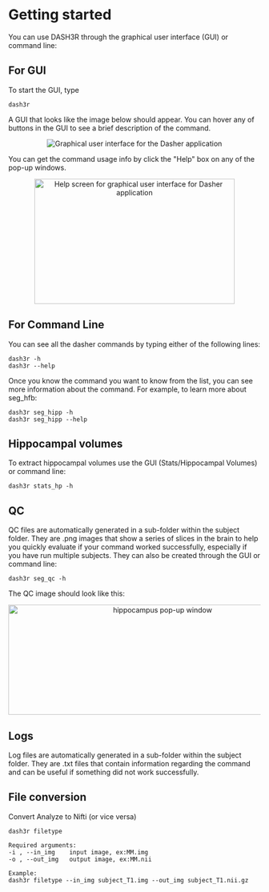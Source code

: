 # Getting started

You can use DASH3R through the graphical user interface (GUI) or command line:

## For GUI

To start the GUI, type

    dash3r

A GUI that looks like the image below should appear. You can hover any of buttons in the GUI to see a brief description of the command.


<p align="center">
      <img src="_images/dasher_gui.png" alt="Graphical user interface for the Dasher application" />
</p>

You can get the command usage info by click the "Help" box on any of the pop-up windows.

<p align="center">
      <img src="_images/dasher_hipp_help.png" alt="Help screen for graphical user interface for Dasher application" width="400" height="250"/>
</p>

## For Command Line

You can see all the dasher commands by typing either of the following lines:

    dash3r -h
    dash3r --help

Once you know the command you want to know from the list, you can see more information about the command. For example, to learn more about seg_hfb:

    dash3r seg_hipp -h
    dash3r seg_hipp --help

## Hippocampal volumes
To extract hippocampal volumes use the GUI (Stats/Hippocampal Volumes) or command line:

    dash3r stats_hp -h

## QC
QC files are automatically generated in a sub-folder within the subject folder.
They are .png images that show a series of slices in the brain to
help you quickly evaluate if your command worked successfully,
especially if you have run multiple subjects.
They can also be created through the GUI or command line:

    dash3r seg_qc -h

The QC image should look like this:

<p align="center">
      <img src="_images/hipp_qc_corr.png" alt="hippocampus pop-up window"
      width="600" height="220"/>
</p>


## Logs
Log files are automatically generated in a sub-folder within the subject folder.
They are .txt files that contain information regarding the command
and can be useful if something did not work successfully.

## File conversion

Convert Analyze to Nifti (or vice versa)

    dash3r filetype

    Required arguments:
    -i , --in_img    input image, ex:MM.img
    -o , --out_img   output image, ex:MM.nii

    Example:
    dash3r filetype --in_img subject_T1.img --out_img subject_T1.nii.gz


